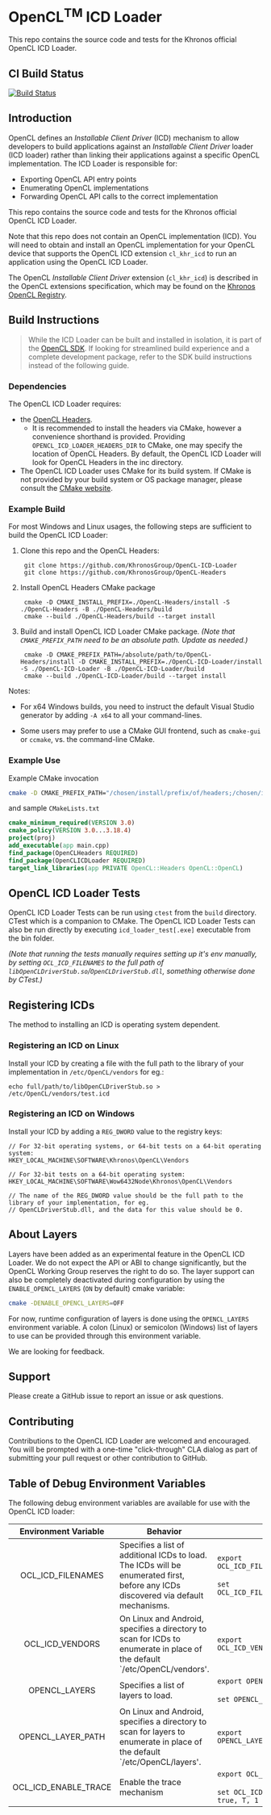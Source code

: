 # OpenCL<sup>TM</sup> ICD Loader

This repo contains the source code and tests for the Khronos official OpenCL ICD Loader.

## CI Build Status

[![Build Status](https://github.com/KhronosGroup/OpenCL-ICD-Loader/actions/workflows/presubmit.yml/badge.svg)](https://github.com/KhronosGroup/OpenCL-ICD-Loader/actions/workflows/presubmit.yml)

## Introduction

OpenCL defines an *Installable Client Driver* (ICD) mechanism to allow developers to build applications against an *Installable Client Driver* loader (ICD loader) rather than linking their applications against a specific OpenCL implementation.
The ICD Loader is responsible for:

* Exporting OpenCL API entry points
* Enumerating OpenCL implementations
* Forwarding OpenCL API calls to the correct implementation

This repo contains the source code and tests for the Khronos official OpenCL ICD Loader.

Note that this repo does not contain an OpenCL implementation (ICD).
You will need to obtain and install an OpenCL implementation for your OpenCL device that supports the OpenCL ICD extension `cl_khr_icd` to run an application using the OpenCL ICD Loader.

The OpenCL *Installable Client Driver* extension (`cl_khr_icd`) is described in the OpenCL extensions specification, which may be found on the [Khronos OpenCL Registry](https://www.khronos.org/registry/OpenCL/).

## Build Instructions

> While the ICD Loader can be built and installed in isolation, it is part of the [OpenCL SDK](https://github.com/KhronosGroup/OpenCL-SDK). If looking for streamlined build experience and a complete development package, refer to the SDK build instructions instead of the following guide.

### Dependencies

The OpenCL ICD Loader requires:
- the [OpenCL Headers](https://github.com/KhronosGroup/OpenCL-Headers/).
  - It is recommended to install the headers via CMake, however a convenience shorthand is provided. Providing `OPENCL_ICD_LOADER_HEADERS_DIR` to CMake, one may specify the location of OpenCL Headers. By default, the OpenCL ICD Loader will look for OpenCL Headers in the inc directory.
- The OpenCL ICD Loader uses CMake for its build system.
If CMake is not provided by your build system or OS package manager, please consult the [CMake website](https://cmake.org).

### Example Build

For most Windows and Linux usages, the following steps are sufficient to build the OpenCL ICD Loader:

1. Clone this repo and the OpenCL Headers:

        git clone https://github.com/KhronosGroup/OpenCL-ICD-Loader
        git clone https://github.com/KhronosGroup/OpenCL-Headers

1. Install OpenCL Headers CMake package

        cmake -D CMAKE_INSTALL_PREFIX=./OpenCL-Headers/install -S ./OpenCL-Headers -B ./OpenCL-Headers/build 
        cmake --build ./OpenCL-Headers/build --target install

1. Build and install OpenCL ICD Loader CMake package. _(Note that `CMAKE_PREFIX_PATH` need to be an absolute path. Update as needed.)_

        cmake -D CMAKE_PREFIX_PATH=/absolute/path/to/OpenCL-Headers/install -D CMAKE_INSTALL_PREFIX=./OpenCL-ICD-Loader/install -S ./OpenCL-ICD-Loader -B ./OpenCL-ICD-Loader/build 
        cmake --build ./OpenCL-ICD-Loader/build --target install

Notes:

* For x64 Windows builds, you need to instruct the default Visual Studio generator by adding `-A x64` to all your command-lines.

* Some users may prefer to use a CMake GUI frontend, such as `cmake-gui` or `ccmake`, vs. the command-line CMake.

### Example Use

Example CMake invocation

```bash
cmake -D CMAKE_PREFIX_PATH="/chosen/install/prefix/of/headers;/chosen/install/prefix/of/loader" /path/to/opencl/app
```

and sample `CMakeLists.txt`

```cmake
cmake_minimum_required(VERSION 3.0)
cmake_policy(VERSION 3.0...3.18.4)
project(proj)
add_executable(app main.cpp)
find_package(OpenCLHeaders REQUIRED)
find_package(OpenCLICDLoader REQUIRED)
target_link_libraries(app PRIVATE OpenCL::Headers OpenCL::OpenCL)
```

## OpenCL ICD Loader Tests

OpenCL ICD Loader Tests can be run using `ctest` from the `build` directory. CTest which is a companion to CMake. The OpenCL ICD Loader Tests can also be run directly by executing `icd_loader_test[.exe]` executable from the bin folder.

_(Note that running the tests manually requires setting up it's env manually, by setting `OCL_ICD_FILENAMES` to the full path of `libOpenCLDriverStub.so`/`OpenCLDriverStub.dll`, something otherwise done by CTest.)_

## Registering ICDs

The method to installing an ICD is operating system dependent.

### Registering an ICD on Linux

Install your ICD by creating a file with the full path to the library of your implementation in `/etc/OpenCL/vendors` for eg.:

    echo full/path/to/libOpenCLDriverStub.so > /etc/OpenCL/vendors/test.icd

### Registering an ICD on Windows

Install your ICD by adding a `REG_DWORD` value to the registry keys:

    // For 32-bit operating systems, or 64-bit tests on a 64-bit operating system:
    HKEY_LOCAL_MACHINE\SOFTWARE\Khronos\OpenCL\Vendors
    
    // For 32-bit tests on a 64-bit operating system:
    HKEY_LOCAL_MACHINE\SOFTWARE\Wow6432Node\Khronos\OpenCL\Vendors

    // The name of the REG_DWORD value should be the full path to the library of your implementation, for eg.
    // OpenCLDriverStub.dll, and the data for this value should be 0.

## About Layers

Layers have been added as an experimental feature in the OpenCL ICD Loader. We do not
expect the API or ABI to change significantly, but the OpenCL Working Group reserves
the right to do so. The layer support can also be completely deactivated during
configuration by using the `ENABLE_OPENCL_LAYERS` (`ON` by default) cmake variable:

```bash
cmake -DENABLE_OPENCL_LAYERS=OFF
```

For now, runtime configuration of layers is done using the `OPENCL_LAYERS` environment
variable. A colon (Linux) or semicolon (Windows) list of layers to use can be provided
through this environment variable.

We are looking for feedback.

## Support

Please create a GitHub issue to report an issue or ask questions.

## Contributing

Contributions to the OpenCL ICD Loader are welcomed and encouraged.
You will be prompted with a one-time "click-through" CLA dialog as part of submitting your pull request or other contribution to GitHub.

## Table of Debug Environment Variables

The following debug environment variables are available for use with the OpenCL ICD loader:

| Environment Variable              | Behavior            |  Example Format      |
|:---------------------------------:|---------------------|----------------------|
| OCL_ICD_FILENAMES                 | Specifies a list of additional ICDs to load.  The ICDs will be enumerated first, before any ICDs discovered via default mechanisms. | `export OCL_ICD_FILENAMES=libVendorA.so:libVendorB.so`<br/><br/>`set OCL_ICD_FILENAMES=vendor_a.dll;vendor_b.dll` |
| OCL_ICD_VENDORS                   | On Linux and Android, specifies a directory to scan for ICDs to enumerate in place of the default `/etc/OpenCL/vendors'. |  `export OCL_ICD_VENDORS=/my/local/icd/search/path` |
| OPENCL_LAYERS                     | Specifies a list of layers to load. |  `export OPENCL_LAYERS=libLayerA.so:libLayerB.so`<br/><br/>`set OPENCL_LAYERS=libLayerA.dll;libLayerB.dll` |
| OPENCL_LAYER_PATH                 | On Linux and Android, specifies a directory to scan for layers to enumerate in place of the default `/etc/OpenCL/layers'. | `export OPENCL_LAYER_PATH=/my/local/layers/search/path` |
| OCL_ICD_ENABLE_TRACE              | Enable the trace mechanism          |  `export OCL_ICD_ENABLE_TRACE=True`<br/><br/>`set OCL_ICD_ENABLE_TRACE=True`<br/>`true, T, 1 can also be used here.`  |
